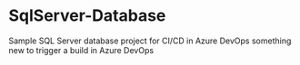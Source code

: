 # SqlServer-Database
Sample SQL Server database project for CI/CD in Azure DevOps
something new to trigger a build in Azure DevOps
